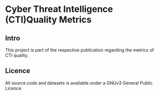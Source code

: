 
# Cyber Threat Intelligence (CTI)Quality Metrics

## Intro
This project is part of the respective publication regarding the metrics of CTI quality. 

## Licence
All source code and datasets is available under a GNUv3 General Public Licence 
